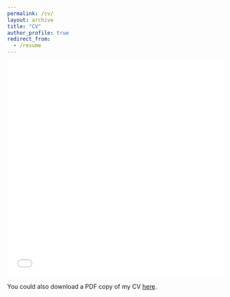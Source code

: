 ```yaml
---
permalink: /cv/
layout: archive
title: "CV"
author_profile: true
redirect_from:
  - /resume
---
```


<iframe src="/files/pdf/SonLe_resume.pdf" width="100%" height="500" frameborder="no" border="0" marginwidth="0" marginheight="0"></iframe>

You could also download a PDF copy of my CV [here](/files/pdf/SonLe_resume.pdf).
